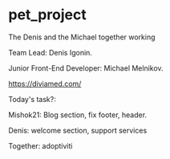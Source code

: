 # pet_project
The Denis and the Michael together working

Team Lead: Denis Igonin.

Junior Front-End Developer: Michael Melnikov.

https://diviamed.com/


Today's task?:

Mishok21: Blog section,  fix footer, header.

Denis: welcome section, support services

Together: adoptiviti
